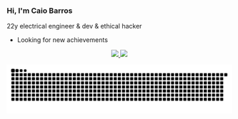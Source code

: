 ### Hi, I'm Caio Barros
22y electrical engineer & dev & ethical hacker 
 - Looking for new achievements

<div align="center">
  <a href="https://github.com/caiobrm">
  <img height="180em" src="https://github-readme-stats.vercel.app/api?username=caiobrm&show_icons=true&theme=tokyonight&include_all_commits=true&count_private=true"/>
  <img height="180em" src="https://github-readme-stats.vercel.app/api/top-langs/?username=caiobrm&layout=compact&langs_count=7&theme=tokyonight"/>
</div>

  ![Snake animation](https://github.com/caiosnx/caiosnx/blob/output/github-contribution-grid-snake.svg)

